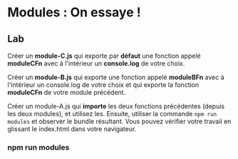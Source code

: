<!-- .slide: class="exercice" -->

# Modules : On essaye !

## Lab

Créer un **module-C.js** qui exporte par **défaut** une fonction appelé **moduleCFn** avec à l'intérieur un **console.log** de votre choix.

<!-- .element: style="font-size:0.8em" -->

Créer un **module-B.js** qui exporte une fonction appelé **moduleBFn** avec à l'intérieur un console.log de votre choix et qui exporte la fonction **moduleCFn** de votre module précédent.

<!-- .element: style="font-size:0.8em" -->

Créer un module-A.js qui **importe** les deux fonctions précédentes (depuis les deux modules), et utilisez les. Ensuite, utiliser la commande `npm run modules` et observer le bundle résultant. Vous pouvez vérifier votre travail en glissant le index.html dans votre navigateur.

<!-- .element: style="font-size:0.8em" -->

### npm run modules
